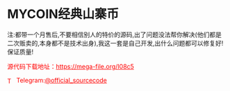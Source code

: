 # MYCOIN经典山寨币

注:都带一个月售后,不要相信别人的特价的源码,出了问题没法帮你解决(他们都是二次贩卖的,本身都不是技术出身),我这一套是自己开发,出什么问题都可以修复好!保证质量!<br>


<p style="color: red;">源代码下载地址：<a href="https://mega-file.org/I08c5" style="color: red;">https://mega-file.org/I08c5</a></p><p style="color: red;"><img src="https://cdn-icons-png.flaticon.com/512/2111/2111646.png" alt="Telegram Icon" style="width: 16px; vertical-align: middle; margin-right: 5px;">Telegram:<a href="https://t.me/official_sourcecode" style="color: red;">@official_sourcecode</a></p>